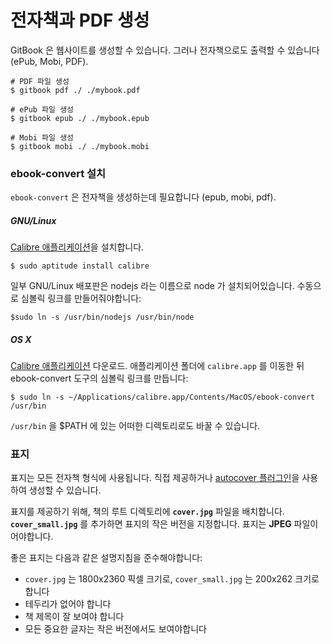 # 전자책과 PDF 생성

GitBook 은 웹사이트를 생성할 수 있습니다. 그러나 전자책으로도 출력할 수 있습니다
(ePub, Mobi, PDF).

```
# PDF 파일 생성
$ gitbook pdf ./ ./mybook.pdf

# ePub 파일 생성
$ gitbook epub ./ ./mybook.epub

# Mobi 파일 생성
$ gitbook mobi ./ ./mybook.mobi
```

### ebook-convert 설치

`ebook-convert` 은 전자책을 생성하는데 필요합니다 (epub, mobi, pdf).

##### GNU/Linux

[Calibre 애플리케이션](https://calibre-ebook.com/download)을 설치합니다.

```
$ sudo aptitude install calibre
```

일부 GNU/Linux 배포판은 nodejs 라는 이름으로 node 가 설치되어있습니다. 수동으로
심볼릭 링크를 만들어줘야합니다:

```
$sudo ln -s /usr/bin/nodejs /usr/bin/node
```

##### OS X

[Calibre 애플리케이션](https://calibre-ebook.com/download) 다운로드.
애플리케이션 폴더에 `calibre.app` 를 이동한 뒤 ebook-convert 도구의 심볼릭
링크를 만듭니다:

```
$ sudo ln -s ~/Applications/calibre.app/Contents/MacOS/ebook-convert /usr/bin
```

`/usr/bin` 을 $PATH 에 있는 어떠한 디렉토리로도 바꿀 수 있습니다.

### 표지

표지는 모든 전자책 형식에 사용됩니다. 직접 제공하거나
[autocover 플러그인](https://plugins.gitbook.com/plugin/autocover)을 사용하여
생성할 수 있습니다.

표지를 제공하기 위해, 책의 루트 디렉토리에 **`cover.jpg`** 파일을 배치합니다.
**`cover_small.jpg`** 를 추가하면 표지의 작은 버전을 지정합니다. 표지는 **JPEG**
파일이어야합니다.

좋은 표지는 다음과 같은 설명지침을 준수해야합니다:

* `cover.jpg` 는 1800x2360 픽셀 크기로, `cover_small.jpg` 는 200x262 크기로
  합니다
* 테두리가 없어야 합니다
* 책 제목이 잘 보여야 합니다
* 모든 중요한 글자는 작은 버전에서도 보여야합니다
